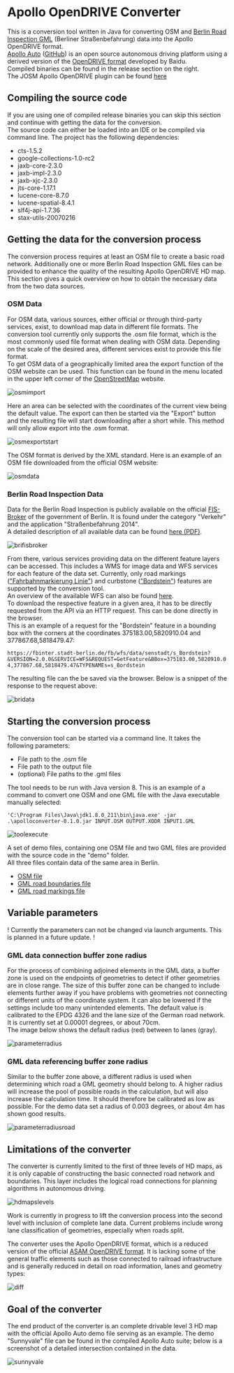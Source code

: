 # Apollo OpenDRIVE Converter
This is a conversion tool written in Java for converting OSM and [Berlin Road Inspection GML]() (Berliner Straßenbefahrung) data into the Apollo OpenDRIVE format.  
[Apollo Auto](https://developer.apollo.auto/index.html) ([GitHub](https://github.com/ApolloAuto/apollo)) is an open source autonomous driving platform using a derived version of the [OpenDRIVE format](https://www.asam.net/standards/detail/opendrive/) developed by Baidu.  
Compiled binaries can be found in the release section on the right.  
The JOSM Apollo OpenDRIVE plugin can be found [here](https://github.com/SebastianLoos/apolloopendriveplugin)
## Compiling the source code
If you are using one of compiled release binaries you can skip this section and continue with getting the data for the conversion.  
The source code can either be loaded into an IDE or be compiled via command line. The project has the following dependencies:
- cts-1.5.2
- google-collections-1.0-rc2
- jaxb-core-2.3.0
- jaxb-impl-2.3.0
- jaxb-xjc-2.3.0
- jts-core-1.17.1
- lucene-core-8.7.0
- lucene-spatial-8.4.1
- slf4j-api-1.7.36
- stax-utils-20070216
  
## Getting the data for the conversion process
The conversion process requires at least an OSM file to create a basic road network. Additionally one or more Berlin Road Inspection GML files can be provided to enhance the quality of the resulting Apollo OpenDRIVE HD map. This section gives a quick overview on how to obtain the necessary data from the two data sources.
### OSM Data
For OSM data, various sources, either official or through third-party services, exist, to download map data in different file formats. The conversion tool currently only supports the .osm file format, which is the most commonly used file format when dealing with OSM data. Depending on the scale of the desired area, different services exist to provide this file format.  
To get OSM data of a geographically limited area the export function of the OSM website can be used. This function can be found in the menu located in the upper left corner of the [OpenStreetMap](openstreetmap.org) website.  
  
![osmimport](img/osm_websiteimport.png)

Here an area can be selected with the coordinates of the current view being the default value. The export can then be started via the "Export" button and the resulting file will start downloading after a short while. This method will only allow export into the .osm format.  
  
![osmexportstart](img/osm_startexport.png)

The OSM format is derived by the XML standard. Here is an example of an OSM file downloaded from the official OSM website:

![osmdata](img/osm_data.png)

### Berlin Road Inspection Data
Data for the Berlin Road Inspection is publicly available on the official [FIS-Broker](https://fbinter.stadt-berlin.de/fb/index.jsp) of the government of Berlin. It is found under the category "Verkehr" and the application "Straßenbefahrung 2014".  
A detailed description of all available data can be found [here (PDF)](https://fbinter.stadt-berlin.de/fb_daten/beschreibung/datenformatbeschreibung/Datenformatbeschreibung_Stra%C3%9Fenbefahrung_2014.pdf).  
  
![brifisbroker](img/bri_fisbroker.png)

From there, various services providing data on the different feature layers can be accessed. This includes a WMS for image data and WFS services for each feature of the data set. Currently, only road markings (["Fahrbahnmarkierung Linie"](https://daten.berlin.de/datensaetze/stra%C3%9Fenbefahrung-2014-fahrbahnmarkierung-linie-wfs)) and curbstone (["Bordstein"](https://daten.berlin.de/datensaetze/stra%C3%9Fenbefahrung-2014-bordstein-wfs)) features are supported by the conversion tool.  
An overview of the available WFS can also be found [here](https://daten.berlin.de/tags/stra%C3%9Fenbefahrung).  
To download the respective feature in a given area, it has to be directly requested from the API via an HTTP request. This can be done directly in the browser.  
This is an example of a request for the "Bordstein" feature in a bounding box with the corners at the coordinates 375183.00,5820910.04 and 377867.68,5818479.47:  
  
`https://fbinter.stadt-berlin.de/fb/wfs/data/senstadt/s_Bordstein?&VERSION=2.0.0&SERVICE=WFS&REQUEST=GetFeature&BBox=375183.00,5820910.04,377867.68,5818479.47&TYPENAMEs=s_Bordstein`
  
The resulting file can the be saved via the browser. Below is a snippet of the response to the request above:
  
![bridata](img/bri_data.png)

## Starting the conversion process
The conversion tool can be started via a command line. It takes the following parameters:
- File path to the .osm file
- File path to the output file
- (optional) File paths to the .gml files

The tool needs to be run with Java version 8. This is an example of a command to convert one OSM and one GML file with the Java executable manually selected:  
  
`'C:\Program Files\Java\jdk1.8.0_211\bin\java.exe' -jar .\apolloconverter-0.1.0.jar INPUT.OSM OUTPUT.XODR INPUT1.GML`
  
![toolexecute](img/tool_execute.png)

A set of demo files, containing one OSM file and two GML files are provided with the source code in the "demo" folder.  
All three files contain data of the same area in Berlin.
- [OSM file](demo/osmfile.osm)
- [GML road boundaries file](demo/curbstones.xml)
- [GML road markings file](demo/roadmarkings.xml)


## Variable parameters
! Currently the parameters can not be changed via launch arguments. This is planned in a future update. !
### GML data connection buffer zone radius
For the process of combining adjoined elements in the GML data, a buffer zone is used on the endpoints of geometries to detect if other geometries are in close range. The size of this buffer zone can be changed to include elements further away if you have problems with geometries not connecting or different units of the coordinate system. It can also be lowered if the settings include too many unintended elements. The default value is calibrated to the EPDG 4326 and the lane size of the German road network. It is currently set at 0.00001 degrees, or about 70cm.  
The image below shows the default radius (red) between to lanes (gray).  
  
![parameterradius](img/parameter_radius.png)

### GML data referencing buffer zone radius

Similar to the buffer zone above, a different radius is used when determining which road a GML geometry should belong to. A higher radius will increase the pool of possible roads in the calculation, but will also increase the calculation time. It should therefore be calibrated as low as possible. For the demo data set a radius of 0.003 degrees, or about 4m has shown good results.  

![parameterradiusroad](img/parameter_roadradius.png)

## Limitations of the converter
The converter is currently limited to the first of three levels of HD maps, as it is only capable of constructing the basic connected road network and boundaries. This layer includes the logical road connections for planning algorithms in autonomous driving.
  
![hdmapslevels](img/hdmaplevels_liu.png)

Work is currently in progress to lift the conversion process into the second level with inclusion of complete lane data. Current problems include wrong lane classification of geometries, especially when roads split.  
  
The converter uses the Apollo OpenDRIVE format, which is a reduced version of the official [ASAM OpenDRIVE format](https://www.asam.net/standards/detail/opendrive/). It is lacking some of the general traffic elements such as those connected to railroad infrastructure and is generally reduced in detail on road information, lanes and geometry types:  
  
![diff](img/diff.png)

## Goal of the converter
The end product of the converter is an complete drivable level 3 HD map with the official Apollo Auto demo file serving as an example. The demo "Sunnyvale" file can be found in the compiled Apollo Auto suite; below is a screenshot of a detailed intersection contained in the data.   
  
![sunnyvale](img/apollo_demodata.png)